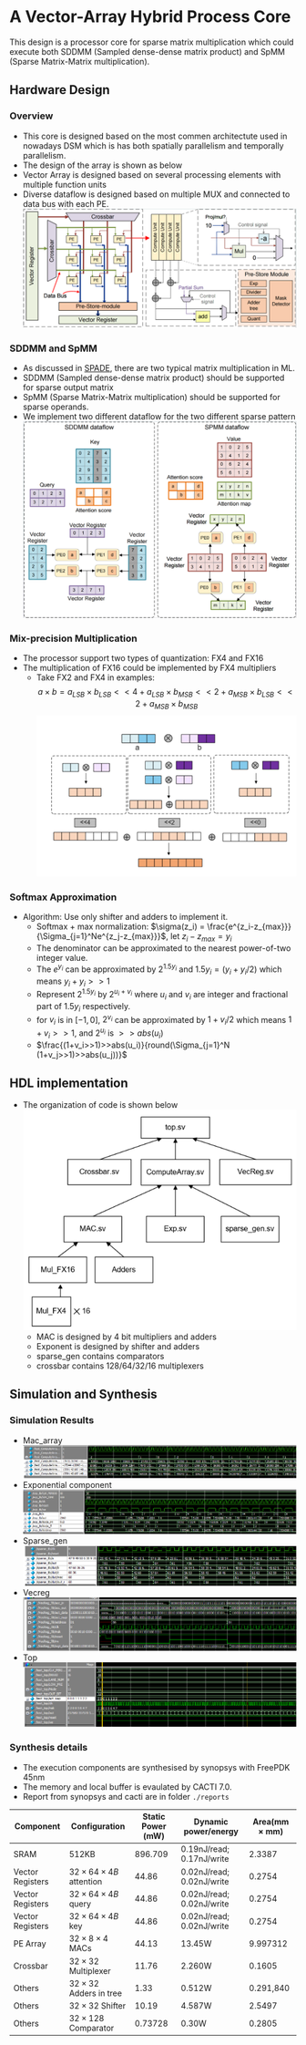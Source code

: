 # A Vector-Array Hybrid Process Core
This design is a processor core for sparse matrix multiplication which could execute both SDDMM (Sampled dense-dense matrix product) and SpMM (Sparse Matrix-Matrix multiplication). 
## Hardware Design
### Overview
- This core is designed based on the most commen architectute used in nowadays DSM which is has both spatially parallelism and temporally parallelism.
- The design of the array is shown as below
- Vector Array is designed based on several processing elements with multiple function units
- Diverse dataflow is designed based on multiple MUX and connected to data bus with each PE.
![](./eva_array.png)
### SDDMM and SpMM
- As discussed in [SPADE](https://dl.acm.org/doi/10.1145/3579371.3589054), there are two typical matrix multiplication in ML.
- SDDMM (Sampled dense-dense matrix product)  should be supported for sparse output matrix
- SpMM (Sparse Matrix-Matrix multiplication) should be supported for sparse operands.
- We implement two different dataflow for the two different sparse pattern
![](./dataflow.png)

### Mix-precision Multiplication
- The processor support two types of quantization: FX4 and FX16
- The multiplication of FX16 could be implemented by FX4 multipliers
    - Take FX2 and FX4 in examples:
$$a\times b = a_{LSB}\times b_{LSB}<< 4 + a_{LSB}\times b_{MSB}<< 2+ a_{MSB}\times b_{LSB}<< 2 + a_{MSB}\times b_{MSB}$$
![](./mix_mul.png)

### Softmax Approximation
- Algorithm: Use only shifter and adders to implement it.
    - Softmax + max normalization: $\sigma(z_i) = \frac{e^{z_i-z_{max}}}{\Sigma_{j=1}^Ne^{z_j-z_{max}}}$, let $z_i-z_{max}=y_i$
    - The denominator can be approximated to the nearest power-of-two integer value.
    - The $e^{y_i}$ can be approximated by $2^{1.5y_i}$ and $1.5y_i=(y_i+y_i/2)$ which means $y_i+y_i>>1$
    - Represent $2^{1.5y_i}$ by $2^{u_i+v_i}$ where $u_i$ and $v_i$ are integer and fractional part of $1.5y_i$ respectively.
    - for $v_i$ is in $[-1,0]$, $2^{v_i}$ can be approximated by $1+v_i/2$ which means $1+v_i>>1$, and $2^{u_i}$ is $>>abs(u_i)$
    - $\frac{(1+v_i>>1)>>abs(u_i)}{round(\Sigma_{j=1}^N (1+v_j>>1)>>abs(u_j))}$

## HDL implementation
- The organization of code is shown below 
![](./block.png)
  - MAC is designed by 4 bit multipliers and adders
  - Exponent is designed by shifter and adders
  - sparse_gen contains comparators
  - crossbar contains 128/64/32/16 multiplexers

## Simulation and Synthesis
### Simulation Results
- Mac_array
![](./sim_mac.png)
- Exponential component
![](./sim_exp.png)
- Sparse_gen
![](./sparse_gen.png)
- Vecreg
![](./vecreg.png)
- Top
![](./top.png)

### Synthesis details
- The execution components are synthesised by synopsys with FreePDK 45nm
- The memory and local buffer is evaulated by CACTI 7.0.
- Report from synopsys and cacti are in folder ```./reports```

| Component         | Configuration                   | Static Power (mW)   | Dynamic power/energy     | Area(mm $\times$ mm) |
|-------------------|---------------------------------|---------------------|--------------------------|--------------------|
| SRAM              |  512KB                          | 896.709             | 0.19nJ/read; 0.17nJ/write|   2.3387    |
|  Vector Registers | $32\times 64 \times 4B$ attention|       44.86        | 0.02nJ/read; 0.02nJ/write| 0.2754      |
|  Vector Registers | $32\times 64\times 4B$ query    |         44.86       | 0.02nJ/read; 0.02nJ/write|  0.2754     |
|  Vector Registers | $32\times 64\times 4B$ key      |      44.86          | 0.02nJ/read; 0.02nJ/write|  0.2754     |
|  PE Array         | $32\times 8 \times 4$ MACs      | 44.13               |    13.45W                |  9.997312   | 
|   Crossbar        | $32\times 32$ Multiplexer       | 11.76               |       2.260W             |    0.1605   |
|     Others        | $32\times 32$  Adders in tree   |              1.33   |        0.512W            |  0.291,840  |
|        Others     | $32\times 32$ Shifter           |         10.19       |  4.587W                  |      2.5497 |
|     Others        | $32\times 128$ Comparator       |         0.73728     |     0.30W                | 0.2805      |
                            
